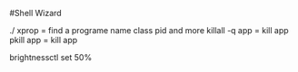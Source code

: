 #Shell Wizard

./
xprop = find a programe name class pid and more
killall -q app = kill app
pkill app = kill app

brightnessctl set 50%
